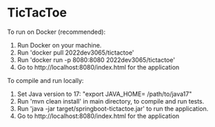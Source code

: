 # TicTacToe

To run on Docker (recommended):
1. Run Docker on your machine.
2. Run 'docker pull 2022dev3065/tictactoe'
3. Run 'docker run -p 8080:8080 2022dev3065/tictactoe'
4. Go to http://localhost:8080/index.html for the application


To compile and run locally:
1. Set Java version to 17: "export JAVA_HOME= /path/to/java17" 
2. Run 'mvn clean install' in main directory, to compile and run tests.
3. Run 'java -jar target/springboot-tictactoe.jar' to run the application.
4. Go to http://localhost:8080/index.html for the application